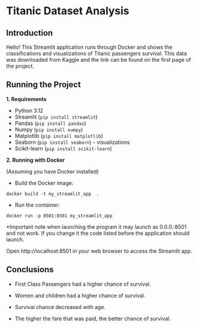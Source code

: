 # Titanic Dataset Analysis

## **Introduction**

Hello! This Streamlit application runs through Docker and shows the classifications and visualizations of Titanic passengers survival. This data was downloaded from Kaggle and the link can be found on the first page of the project. 

## Running the Project

**1. Requirements**

* Python 3.12
* Streamlit (`pip install streamlit`)
* Pandas (`pip install pandas`)
* Numpy (`pip install numpy`)
* Matplotlib (`pip install matplotlib`)
* Seaborn (`pip install seaborn`) - visualizations
* Scikit-learn (`pip install scikit-learn`)

**2. Running with Docker**

(Assuming you have Docker installed)

* Build the Docker image:

```docker build -t my_streamlit_app  .```

* Run the container:

```docker run -p 8501:8501 my_streamlit_app```

*Important note when launching the program it may launch as 0.0.0.:8501 and not work. If you change it the code listed before the application should launch. 

Open http://localhost:8501 in your web browser to access the Streamlit app.


## Conclusions

* First Class Passengers had a higher chance of survival.

* Women and children had a higher chance of survival.

* Survival chance decreased with age.

* The higher the fare that was paid, the better chance of survival. 